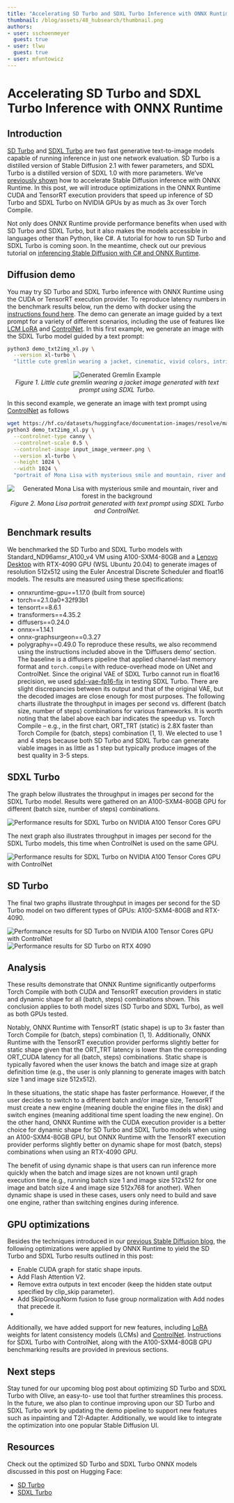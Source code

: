 ```yaml
---
title: "Accelerating SD Turbo and SDXL Turbo Inference with ONNX Runtime"
thumbnail: /blog/assets/48_hubsearch/thumbnail.png
authors:
- user: sschoenmeyer
  guest: true
- user: tlwu
  guest: true
- user: mfuntowicz
---
```


# Accelerating SD Turbo and SDXL Turbo Inference with ONNX Runtime

## Introduction
[SD Turbo](https://huggingface.co/stabilityai/sd-turbo) and [SDXL Turbo](https://huggingface.co/stabilityai/sdxl-turbo) are two fast generative text-to-image models capable of running inference in just one network evaluation. 
SD Turbo is a distilled version of Stable Diffusion 2.1 with fewer parameters, and SDXL Turbo is a distilled version of SDXL 1.0 with more parameters. 
We’ve [previously shown](https://medium.com/microsoftazure/accelerating-stable-diffusion-inference-with-onnx-runtime-203bd7728540) how to accelerate Stable Diffusion inference with ONNX Runtime.
In this post, we will introduce optimizations in the ONNX Runtime CUDA and TensorRT execution providers that speed up inference of SD Turbo and SDXL Turbo on NVIDIA GPUs by as much as 3x over Torch Compile.

Not only does ONNX Runtime provide performance benefits when used with SD Turbo and SDXL Turbo, but it also makes the models accessible in languages other than Python, like C#. A tutorial for how to run SD Turbo and SDXL Turbo is coming soon. In the meantime, check out our previous tutorial on [inferencing Stable Diffusion with C# and ONNX Runtime](https://onnxruntime.ai/docs/tutorials/csharp/stable-diffusion-csharp.html).

## Diffusion demo
You may try SD Turbo and SDXL Turbo inference with ONNX Runtime using the CUDA or TensorRT execution provider. 
To reproduce latency numbers in the benchmark results below, run the demo with docker using the [instructions found here](https://github.com/microsoft/onnxruntime/blob/main/onnxruntime/python/tools/transformers/models/stable_diffusion/README.md#run-demo-with-docker).
The demo can generate an image guided by a text prompt for a variety of different scenarios, including the use of features like 
[LCM LoRA](https://github.com/microsoft/onnxruntime/tree/main/onnxruntime/python/tools/transformers/models/stable_diffusion#generate-an-image-guided-by-a-text-prompt-using-lcm-lora) and 
[ControlNet](https://github.com/microsoft/onnxruntime/tree/main/onnxruntime/python/tools/transformers/models/stable_diffusion#generate-an-image-with-a-text-prompt-using-a-control-net).
In this first example, we generate an image with the SDXL Turbo model guided by a text prompt:

```bash
python3 demo_txt2img_xl.py \
  --version xl-turbo \
  "little cute gremlin wearing a jacket, cinematic, vivid colors, intricate masterpiece, golden ratio, highly detailed"
```

<p align="center"> 
 <img src="assets/sdxl_ort_inference/gremlin_example_image.svg" alt="Generated Gremlin Example"><br> 
<em>Figure 1. Little cute gremlin wearing a jacket image generated with text prompt using SDXL Turbo.</em> 
</p> 


In this second example, we generate an image with text prompt using [ControlNet](https://huggingface.co/docs/diffusers/api/pipelines/controlnet) as follows

```bash
wget https://hf.co/datasets/huggingface/documentation-images/resolve/main/diffusers/input_image_vermeer.png 
python3 demo_txt2img_xl.py \
  --controlnet-type canny \
  --controlnet-scale 0.5 \
  --controlnet-image input_image_vermeer.png \
  --version xl-turbo \
  --height 1024 \
  --width 1024 \
  "portrait of Mona Lisa with mysterious smile and mountain, river and forest in the background" 
```

<p align="center"> 
 <img src="assets/sdxl_ort_inference/mona_lisa_example_image.svg" alt="Generated Mona Lisa with mysterious smile and mountain, river and forest in the background"><br> 
 <em>Figure 2. Mona Lisa portrait generated with text prompt using SDXL Turbo and ControlNet.</em> 
</p> 


## Benchmark results
We benchmarked the SD Turbo and SDXL Turbo models with Standard_ND96amsr_A100_v4 VM using A100-SXM4-80GB and a [Lenovo Desktop](https://www.lenovo.com/us/en/p/desktops/legion-desktops/legion-t-series-towers/legion-tower-7i-gen-8-(34l-intel)/90v7003bus) 
with RTX-4090 GPU (WSL Ubuntu 20.04) to generate images of resolution 512x512 using the Euler Ancestral Discrete Scheduler and float16 models. 
The results are measured using these specifications:
- onnxruntime-gpu==1.17.0 (built from source)
- torch==2.1.0a0+32f93b1
- tensorrt==8.6.1
- transformers==4.35.2
- diffusers==0.24.0
- onnx==1.14.1
- onnx-graphsurgeon==0.3.27
- polygraphy==0.49.0
To reproduce these results, we also recommend using the instructions included above in the ‘Diffusers demo’ section.
The baseline is a diffusers pipeline that applied channel-last memory format and `torch.compile` with reduce-overhead mode on UNet and ControlNet. 
Since the original VAE of SDXL Turbo cannot run in float16 precision, we used [sdxl-vae-fp16-fix](https://huggingface.co/madebyollin/sdxl-vae-fp16-fix) in testing SDXL Turbo. 
There are slight discrepancies between its output and that of the original VAE, but the decoded images are close enough for most purposes.
The following charts illustrate the throughput in images per second vs. different (batch size, number of steps) combinations for various frameworks. It is worth noting that the label above each bar indicates the speedup vs. Torch Compile – e.g., in the first chart, ORT_TRT (static) is 2.8X faster than Torch Compile for (batch, steps) combination (1, 1).
We elected to use 1 and 4 steps because both SD Turbo and SDXL Turbo can generate viable images in as little as 1 step but typically produce images of the best quality in 3-5 steps.

## SDXL Turbo
The graph below illustrates the throughput in images per second for the SDXL Turbo model.
Results were gathered on an A100-SXM4-80GB GPU for different (batch size, number of steps) combinations.

![Performance results for SDXL Turbo on NVIDIA A100 Tensor Cores GPU](assets/sdxl_ort_inference/sdxl_turbo_perf_chart.svg)

The next graph also illustrates throughput in images per second for the SDXL Turbo models, this time when ControlNet is used on the same GPU.

![Performance results for SDXL Turbo on NVIDIA A100 Tensor Cores GPU with ControlNet](assets/sdxl_ort_inference/sdxl_turbo_controlnet_perf_chart.svg)

## SD Turbo
The final two graphs illustrate throughput in images per second for the SD Turbo model on two different types of GPUs: A100-SXM4-80GB and RTX-4090.

![Performance results for SD Turbo on NVIDIA A100 Tensor Cores GPU with ControlNet](assets/sdxl_ort_inference/sd_turbo_a100_perf_chart.svg)
![Performance results for SD Turbo on RTX 4090](assets/sdxl_ort_inference/sd_turbo_rtx_perf_chart.svg)


## Analysis
These results demonstrate that ONNX Runtime significantly outperforms Torch Compile with both CUDA and TensorRT execution providers in static and dynamic shape for all (batch, steps) combinations shown.
This conclusion applies to both model sizes (SD Turbo and SDXL Turbo), as well as both GPUs tested. 

Notably, ONNX Runtime with TensorRT (static shape) is up to 3x faster than Torch Compile for (batch, steps) combination (1, 1).
Additionally, ONNX Runtime with the TensorRT execution provider performs slightly better for static shape given that the ORT_TRT latency is lower than the corresponding ORT_CUDA latency for all (batch, steps) combinations.
Static shape is typically favored when the user knows the batch and image size at graph definition time (e.g., the user is only planning to generate images with batch size 1 and image size 512x512). 

In these situations, the static shape has faster performance. 
However, if the user decides to switch to a different batch and/or image size, TensorRT must create a new engine (meaning double the engine files in the disk) and switch engines (meaning additional time spent loading the new engine).
On the other hand, ONNX Runtime with the CUDA execution provider is a better choice for dynamic shape for SD Turbo and SDXL Turbo models when using an A100-SXM4-80GB GPU, but ONNX Runtime with the TensorRT execution provider performs slightly better on dynamic shape for most (batch, steps) combinations when using an RTX-4090 GPU. 

The benefit of using dynamic shape is that users can run inference more quickly when the batch and image sizes are not known until graph execution time (e.g., running batch size 1 and image size 512x512 for one image and batch size 4 and image size 512x768 for another). 
When dynamic shape is used in these cases, users only need to build and save one engine, rather than switching engines during inference.

## GPU optimizations
Besides the techniques introduced in our [previous Stable Diffusion blog](https://medium.com/microsoftazure/accelerating-stable-diffusion-inference-with-onnx-runtime-203bd7728540), the following optimizations
were applied by ONNX Runtime to yield the SD Turbo and SDXL Turbo results outlined in this post:
- Enable CUDA graph for static shape inputs.
- Add Flash Attention V2.
- Remove extra outputs in text encoder (keep the hidden state output specified by clip_skip
parameter).
- Add SkipGroupNorm fusion to fuse group normalization with Add nodes that precede it.
- 
Additionally, we have added support for new features, including [LoRA](https://huggingface.co/docs/peft/conceptual_guides/lora) weights for latent consistency models (LCMs) and [ControlNet](https://huggingface.co/docs/diffusers/api/pipelines/controlnet). 
Instructions for SDXL Turbo with ControlNet, along with the A100-SXM4-80GB GPU benchmarking results are provided in previous sections.


## Next steps
Stay tuned for our upcoming blog post about optimizing SD Turbo and SDXL Turbo with Olive, an easy-to- use tool that further streamlines this process.
In the future, we also plan to continue improving upon our SD Turbo and SDXL Turbo work by updating the demo pipeline to support new features such as inpainting and T2I-Adapter. 
Additionally, we would like to integrate the optimization into one popular Stable Diffusion UI.


## Resources
Check out the optimized SD Turbo and SDXL Turbo ONNX models discussed in this post on Hugging Face:
- [SD Turbo](https://huggingface.co/tlwu/sd-turbo-onnxruntime)
- [SDXL Turbo](https://huggingface.co/tlwu/sdxl-turbo-onnxruntime)
